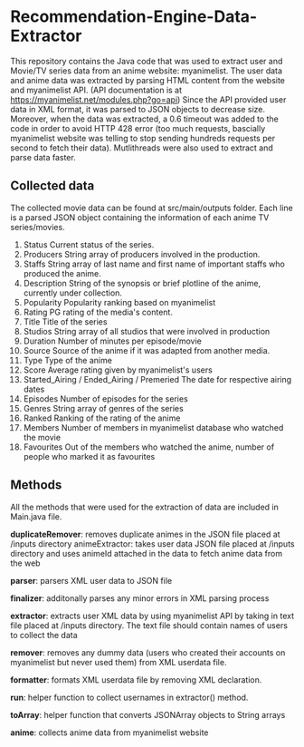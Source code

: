# Recommendation-Engine-Data-Extractor

This repository contains the Java code that was used to extract user and Movie/TV series data from an anime website: myanimelist.
The user data and anime data was extracted by parsing HTML content from the website and myanimelist API.
(API documentation is at https://myanimelist.net/modules.php?go=api)
Since the API provided user data in XML format, it was parsed to JSON objects to decrease size. Moreover, when the data was
extracted, a 0.6 timeout was added to the code in order to avoid HTTP 428 error (too much requests, bascially myanimelist
website was telling to stop sending hundreds requests per second to fetch their data). Mutlithreads were also used to extract and parse
data faster.

## Collected data
The collected movie data can be found at src/main/outputs folder. Each line is a parsed JSON object containing the information of 
each anime TV series/movies.
1. Status
  Current status of the series.
2. Producers
  String array of producers involved in the production.
3. Staffs
  String array of last name and first name of important staffs who produced the anime.
4. Description
  String of the synopsis or brief plotline of the anime, currently under collection.
5. Popularity
  Popularity ranking based on myanimelist
6. Rating
  PG rating of the media's content.
7. Title
  Title of the series
8. Studios
  String array of all studios that were involved in production
9. Duration
  Number of minutes per episode/movie
10. Source
  Source of the anime if it was adapted from another media.
11. Type
  Type of the anime
12. Score
  Average rating given by myanimelist's users
13. Started_Airing / Ended_Airing / Premeried 
  The date for respective airing dates
14. Episodes
  Number of episodes for the series
15. Genres
  String array of genres of the series
16. Ranked
  Ranking of the rating of the anime
17. Members
  Number of members in myanimelist database who watched the movie
18. Favourites
  Out of the members who watched the anime, number of people who marked it as favourites
  
## Methods
All the methods that were used for the extraction of data are included in Main.java file.

**duplicateRemover**: removes duplicate animes in the JSON file placed at /inputs directory
animeExtractor: takes user data JSON file placed at /inputs directory and uses animeId attached in the data to fetch anime data from the web

**parser**: parsers XML user data to JSON file

**finalizer**: additonally parses any minor errors in XML parsing process

**extractor**: extracts user XML data by using myanimelist API by taking in text file placed at /inputs directory. 
           The text file should contain names of users to collect the data
      
**remover**: removes any dummy data (users who created their accounts on myanimelist but never used them) from XML userdata file.

**formatter**: formats XML userdata file by removing XML declaration.

**run**: helper function to collect usernames in extractor() method.

**toArray**: helper function that converts JSONArray objects to String arrays

**anime**: collects anime data from myanimelist website
